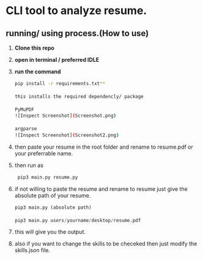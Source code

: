 # CLI  tool to analyze resume.

## running/ using process.(How to use)

1. **Clone this repo**

2. **open in terminal / preferred IDLE**

3. **run the command**
    ``` bash
    pip install -r requirements.txt** 
   
    this installs the required dependencly/ package

   PyMuPDF 
   ![Inspect Screenshot](Screenshot.png) 

   argparse 
   ![Inspect Screenshot](Screenshot2.png)


4. then paste your resume in the root folder and rename to resume.pdf or your preferrable name.

5. then run as

    ``` python
     pip3 main.py resume.py

6. if not willing to paste the resume and rename to resume just give the absolute path of your resume.

    ``` python
    pip3 main.py (absolute path)
    
    pip3 main.py users/yourname/desktop/resume.pdf
    
7. this will give you the output.

8. also if you want to change the skills to be checeked then just modify the skills.json file.

